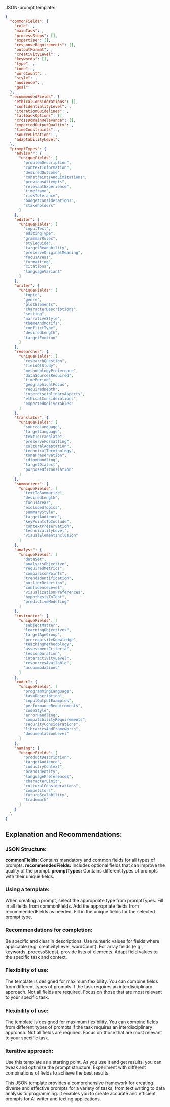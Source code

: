 JSON-prompt template:

```json
{
  "commonFields": {
    "role": ,
    "mainTask": ,
    "processSteps": [],
    "expertise": [],
    "responseRequirements": [],
    "outputFormat": ,
    "creativityLevel": ,
    "keywords": [],
    "type": ,
    "tone": ,
    "wordCount": ,
    "style": ,
    "audience": ,
    "goal": 
  },
  "recommendedFields": {
    "ethicalConsiderations": [],
    "confidentialityLevel": ,
    "iterationGuidelines": ,
    "fallbackOptions": [],
    "crossDomainRelevance": [],
    "expectedOutputQuality": ,
    "timeConstraints": ,
    "sourceCitation": ,
    "adaptabilityLevel": 
  },
  "promptTypes": {
    "advisor": {
      "uniqueFields": [
        "problemDescription",
        "contextInformation",
        "desiredOutcome",
        "constraintsAndLimitations",
        "previousAttempts",
        "relevantExperience",
        "timeframe",
        "riskTolerance",
        "budgetConsiderations",
        "stakeholders"
      ]
    },
    "editor": {
      "uniqueFields": [
        "inputText",
        "editingType",
        "grammarRules",
        "styleguide",
        "targetReadability",
        "preserveOriginalMeaning",
        "focusAreas",
        "formatting",
        "citations",
        "languageVariant"
      ]
    },
    "writer": {
      "uniqueFields": [
        "topic",
        "genre",
        "plotElements",
        "characterDescriptions",
        "setting",
        "narrativeStyle",
        "themeAndMotifs",
        "conflictType",
        "desiredLength",
        "targetEmotion"
      ]
    },
    "researcher": {
      "uniqueFields": [
        "researchQuestion",
        "fieldOfStudy",
        "methodologyPreference",
        "dataSourcesRequired",
        "timePeriod",
        "geographicalFocus",
        "requiredDepth",
        "interdisciplinaryAspects",
        "ethicalConsiderations",
        "expectedDeliverables"
      ]
    },
    "translator": {
      "uniqueFields": [
        "sourceLanguage",
        "targetLanguage",
        "textToTranslate",
        "preserveFormatting",
        "culturalAdaptation",
        "technicalTerminology",
        "tonePreservation",
        "idiomHandling",
        "targetDialect",
        "purposeOfTranslation"
      ]
    },
    "summarizer": {
      "uniqueFields": [
        "textToSummarize",
        "desiredLength",
        "focusAreas",
        "excludedTopics",
        "summaryStyle",
        "targetAudience",
        "keyPointsToInclude",
        "contextPreservation",
        "technicalityLevel",
        "visualElementInclusion"
      ]
    },
    "analyst": {
      "uniqueFields": [
        "dataSet",
        "analysisObjective",
        "requiredMetrics",
        "comparisonPoints",
        "trendIdentification",
        "outlierDetection",
        "confidenceLevel",
        "visualizationPreferences",
        "hypothesisToTest",
        "predictiveModeling"
      ]
    },
    "instructor": {
      "uniqueFields": [
        "subjectMatter",
        "learningObjectives",
        "targetAgeGroup",
        "prerequisiteKnowledge",
        "teachingMethodology",
        "assessmentCriteria",
        "lessonDuration",
        "interactivityLevel",
        "resourcesAvailable",
        "accommodations"
      ]
    },
    "coder": {
      "uniqueFields": [
        "programmingLanguage",
        "taskDescription",
        "inputOutputExamples",
        "performanceRequirements",
        "codeStyle",
        "errorHandling",
        "compatibilityRequirements",
        "securityConsiderations",
        "librariesAndFrameworks",
        "documentationLevel"
      ]
    },
    "naming": {
      "uniqueFields": [
        "productDescription",
        "targetAudience",
        "industryContext",
        "brandIdentity",
        "languagePreferences",
        "characterLimit",
        "culturalConsiderations",
        "competitors",
        "futureScalability",
        "trademark"
      ]
    }
  }
}
```

## Explanation and Recommendations:

### JSON Structure:

**commonFields:** Contains mandatory and common fields for all types of prompts.
**recommendedFields:** Includes optional fields that can improve the quality of the prompt.
**promptTypes:** Contains different types of prompts with their unique fields.

### Using a template:

When creating a prompt, select the appropriate type from promptTypes.
Fill in all fields from commonFields.
Add the appropriate fields from recommendedFields as needed.
Fill in the unique fields for the selected prompt type.

### Recommendations for completion:

Be specific and clear in descriptions.
Use numeric values for fields where applicable (e.g. creativityLevel, wordCount).
For array fields (e.g., keywords, processSteps), provide lists of elements.
Adapt field values to the specific task and context.

### Flexibility of use:

The template is designed for maximum flexibility. You can combine fields from different types of prompts if the task requires an interdisciplinary approach.
Not all fields are required. Focus on those that are most relevant to your specific task.

### Flexibility of use:

The template is designed for maximum flexibility. You can combine fields from different types of prompts if the task requires an interdisciplinary approach.
Not all fields are required. Focus on those that are most relevant to your specific task.

### Iterative approach:

Use this template as a starting point. As you use it and get results, you can tweak and optimize the prompt structure.
Experiment with different combinations of fields to achieve the best results.

This JSON template provides a comprehensive framework for creating diverse and effective prompts for a variety of tasks, from text writing to data analysis to programming. It enables you to create accurate and efficient prompts for AI writer and texting applications.
